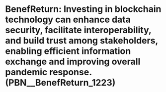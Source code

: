 # BenefReturn: __Investing in blockchain technology can enhance data security, facilitate interoperability, and build trust among stakeholders, enabling efficient information exchange and improving overall pandemic response.__ (PBN__BenefReturn_1223)

